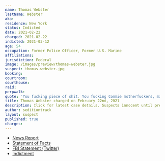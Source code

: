 ```yaml
---
name: Thomas Webster
lastName: Webster
aka:
residence: New York
status: Indicted
date: 2021-02-22
charged: 2021-02-22
indicted: 2021-03-12
age: 54
occupation: Former Police Officer, Former U.S. Marine
affiliations:
jurisdiction: Federal
image: /images/preview/thomas-webster.jpg
suspect: thomas-webster.jpg
booking:
courtroom:
courthouse:
raid:
perpwalk:
quote: 'You fucking piece of shit. You fucking Commie motherfuckers, man . . . Come on, take your shit off. Take your shit off.'
title: Thomas Webster charged on February 22nd, 2021
description: Click for latest case details. Suspects innocent until proven guilty.
author: seditiontrack
layout: suspect
published: true
charges:
---
```


- [News Report](https://www.nytimes.com/2021/02/23/nyregion/nypd-officer-arrested-capitol-riot.html)
- [Statement of Facts](https://www.justice.gov/usao-dc/case-multi-defendant/file/1369976/download)
- [FBI Statement (Twitter)](https://twitter.com/NewYorkFBI/status/1363940436835004416?s=20)
- [Indictment](https://www.justice.gov/usao-dc/case-multi-defendant/file/1380296/download)
